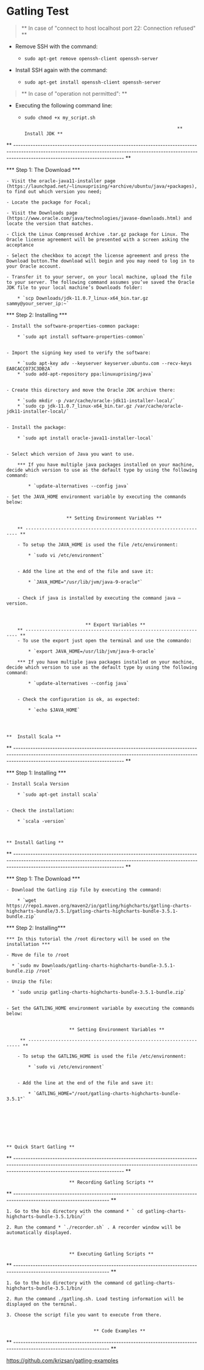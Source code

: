 # Gatling Test 

> ** In case of "connect to host localhost port 22: Connection refused" **


- Remove SSH with the command:

    * `sudo apt-get remove openssh-client openssh-server`

- Install SSH again with the command:

    * `sudo apt-get install openssh-client openssh-server`



> **  In case of "operation not permitted": **

- Executing the following command line:

    * `sudo chmod +x my_script.sh`


                                                                  ** Install JDK **
** --------------------------------------------------------------------------------------------------------------------------------------------------------------------------------------------------------- **


*** Step 1: The Download ***


    - Visit the oracle-java11-installer page (https://launchpad.net/~linuxuprising/+archive/ubuntu/java/+packages), to find out which version you need;

    - Locate the package for Focal;

    - Visit the Downloads page (https://www.oracle.com/java/technologies/javase-downloads.html) and locate the version that matches.

    - Click the Linux Compressed Archive .tar.gz package for Linux. The Oracle license agreement will be presented with a screen asking the acceptance
    
    - Select the checkbox to accept the license agreement and press the Download button.The download will begin and you may need to log in to your Oracle account.

    - Transfer it to your server, on your local machine, upload the file to your server. The following command assumes you’ve saved the Oracle JDK file to your local machine’s Downloads folder:

        * `scp Downloads/jdk-11.0.7_linux-x64_bin.tar.gz sammy@your_server_ip:~` 


*** Step 2: Installing ***


    - Install the software-properties-common package:

        * `sudo apt install software-properties-common` 


    - Import the signing key used to verify the software:

        * `sudo apt-key adv --keyserver keyserver.ubuntu.com --recv-keys EA8CACC073C3DB2A` 
        * `sudo add-apt-repository ppa:linuxuprising/java` 


    - Create this directory and move the Oracle JDK archive there:

        * `sudo mkdir -p /var/cache/oracle-jdk11-installer-local/` 
        * `sudo cp jdk-11.0.7_linux-x64_bin.tar.gz /var/cache/oracle-jdk11-installer-local/` 


    - Install the package:

        * `sudo apt install oracle-java11-installer-local` 


    - Select which version of Java you want to use.

        *** If you have multiple java packages installed on your machine, decide which version to use as the default type by using the following command:

            * `update-alternatives --config java` 

    - Set the JAVA_HOME environment variable by executing the commands below:
		          

		                  ** Setting Environment Variables ** 

		** ------------------------------------------------------------------- ** 

		- To setup the JAVA_HOME is used the file /etc/environment:

		    * `sudo vi /etc/environment` 


		- Add the line at the end of the file and save it:

		    * `JAVA_HOME="/usr/lib/jvm/java-9-oracle"` 

		 
		- Check if java is installed by executing the command java –version.



		                         ** Export Variables ** 
		** ------------------------------------------------------------------- ** 
		- To use the export just open the terminal and use the commando:

		    * `export JAVA_HOME=/usr/lib/jvm/java-9-oracle` 

		*** If you have multiple java packages installed on your machine, decide which version to use as the default type by using the following command:

		    * `update-alternatives --config java` 


		- Check the configuration is ok, as expected:

		    * `echo $JAVA_HOME` 



                                                                             **  Install Scala ** 
** --------------------------------------------------------------------------------------------------------------------------------------------------------------------------------------------------------- **


*** Step 1: Installing ***


    - Install Scala Version

        * `sudo apt-get install scala` 


    - Check the installation:

		* `scala -version`     


                                                                            ** Install Gatling ** 
** --------------------------------------------------------------------------------------------------------------------------------------------------------------------------------------------------------- **


*** Step 1: The Download ***


    - Download the Gatling zip file by executing the command:

        * `wget https://repo1.maven.org/maven2/io/gatling/highcharts/gatling-charts-highcharts-bundle/3.5.1/gatling-charts-highcharts-bundle-3.5.1-bundle.zip` 


*** Step 2: Installing***


    *** In this tutorial the /root directory will be used on the installation ***

    - Move de file to /root 

      * `sudo mv Downloads/gatling-charts-highcharts-bundle-3.5.1-bundle.zip /root` 

    - Unzip the file:

      * `sudo unzip gatling-charts-highcharts-bundle-3.5.1-bundle.zip` 

 
    - Set the GATLING_HOME environment variable by executing the commands below:
		          

		                   ** Setting Environment Variables ** 

		 ** ------------------------------------------------------------------- ** 

		- To setup the GATLING_HOME is used the file /etc/environment:

		    * `sudo vi /etc/environment` 


		- Add the line at the end of the file and save it:

		    * `GATLING_HOME="/root/gatling-charts-highcharts-bundle-3.5.1"` 

	





                                                                               ** Quick Start Gatling ** 
** --------------------------------------------------------------------------------------------------------------------------------------------------------------------------------------------------------- **



		                   ** Recording Gatling Scripts ** 

** --------------------------------------------------------------------------------------------------------------------- **


    1. Go to the bin directory with the command * ` cd gatling-charts-highcharts-bundle-3.5.1/bin/` 

    2. Run the command * `./recorder.sh` . A recorder window will be automatically displayed.



		                   ** Executing Gatling Scripts ** 

** --------------------------------------------------------------------------------------------------------------------- **

    1. Go to the bin directory with the command cd gatling-charts-highcharts-bundle-3.5.1/bin/

    2. Run the command ./gatling.sh. Load testing information will be displayed on the terminal.

    3. Choose the script file you want to execute from there.


                                    ** Code Examples ** 

** --------------------------------------------------------------------------------------------------------------------- **

https://github.com/krizsan/gatling-examples

